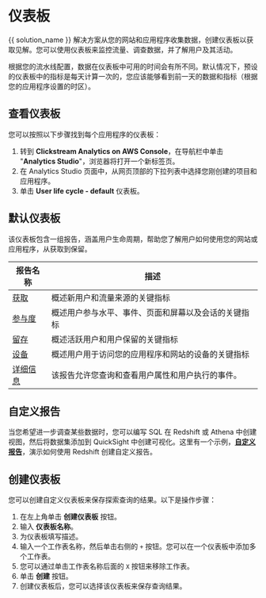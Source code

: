 # 仪表板
{{ solution_name }} 解决方案从您的网站和应用程序收集数据，创建仪表板以获取见解。您可以使用仪表板来监控流量、调查数据，并了解用户及其活动。

根据您的流水线配置，数据在仪表板中可用的时间会有所不同。默认情况下，预设的仪表板中的指标是每天计算一次的，您应该能够看到前一天的数据和指标（根据您的应用程序设置的时区）。

## 查看仪表板
您可以按照以下步骤找到每个应用程序的仪表板：

1. 转到 **Clickstream Analytics on AWS Console**，在导航栏中单击 "**Analytics Studio**"，浏览器将打开一个新标签页。
2. 在 Analytics Studio 页面中，从网页顶部的下拉列表中选择您刚创建的项目和应用程序。
3. 单击 **User life cycle - default** 仪表板。

## 默认仪表板
该仪表板包含一组报告，涵盖用户生命周期，帮助您了解用户如何使用您的网站或应用程序，从获取到保留。

| 报告名称 | 描述 |
|---------|------|
|[获取](./acquisition.md) | 概述新用户和流量来源的关键指标|
|[参与度](./engagement.md) | 概述用户参与水平、事件、页面和屏幕以及会话的关键指标|
|[留存](./retention.md) | 概述活跃用户和用户保留的关键指标|
|[设备](./device.md) | 概述用户用于访问您的应用程序和网站的设备的关键指标|
|[详细信息](./details.md)| 该报告允许您查询和查看用户属性和用户执行的事件。|

## 自定义报告
当您希望进一步调查某些数据时，您可以编写 SQL 在 Redshift 或 Athena 中创建视图，然后将数据集添加到 QuickSight 中创建可视化。这里有一个示例，[**自定义报告**](./custom-analysis.md)，演示如何使用 Redshift 创建自定义报告。

## 创建仪表板
您可以创建自定义仪表板来保存探索查询的结果。以下是操作步骤：

1. 在左上角单击 **创建仪表板** 按钮。
2. 输入 **仪表板名称**。
3. 为仪表板填写描述。
4. 输入一个工作表名称，然后单击右侧的 `+` 按钮。您可以在一个仪表板中添加多个工作表。
5. 您可以通过单击工作表名称后面的 `X` 按钮来移除工作表。
6. 单击 **创建** 按钮。
7. 创建仪表板后，您可以选择该仪表板来保存查询结果。
